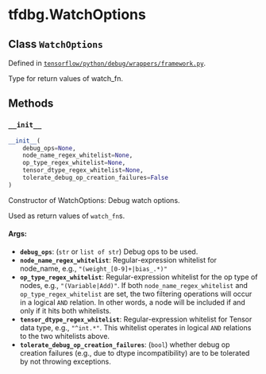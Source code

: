 <div itemscope itemtype="http://developers.google.com/ReferenceObject">
<meta itemprop="name" content="tfdbg.WatchOptions" />
<meta itemprop="property" content="__init__"/>
</div>

# tfdbg.WatchOptions

## Class `WatchOptions`





Defined in [`tensorflow/python/debug/wrappers/framework.py`](https://www.tensorflow.org/code/tensorflow/python/debug/wrappers/framework.py).

Type for return values of watch_fn.

## Methods

<h3 id="__init__"><code>__init__</code></h3>

``` python
__init__(
    debug_ops=None,
    node_name_regex_whitelist=None,
    op_type_regex_whitelist=None,
    tensor_dtype_regex_whitelist=None,
    tolerate_debug_op_creation_failures=False
)
```

Constructor of WatchOptions: Debug watch options.

Used as return values of `watch_fn`s.

#### Args:

* <b>`debug_ops`</b>: (`str` or `list of str`) Debug ops to be used.
* <b>`node_name_regex_whitelist`</b>: Regular-expression whitelist for node_name,
    e.g., `"(weight_[0-9]+|bias_.*)"`
* <b>`op_type_regex_whitelist`</b>: Regular-expression whitelist for the op type of
    nodes, e.g., `"(Variable|Add)"`.
    If both `node_name_regex_whitelist` and `op_type_regex_whitelist`
    are set, the two filtering operations will occur in a logical `AND`
    relation. In other words, a node will be included if and only if it
    hits both whitelists.
* <b>`tensor_dtype_regex_whitelist`</b>: Regular-expression whitelist for Tensor
    data type, e.g., `"^int.*"`.
    This whitelist operates in logical `AND` relations to the two whitelists
    above.
* <b>`tolerate_debug_op_creation_failures`</b>: (`bool`) whether debug op creation
    failures (e.g., due to dtype incompatibility) are to be tolerated by not
    throwing exceptions.



